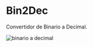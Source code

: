 # Bin2Dec


Convertidor de Binario a Decimal.


![binario a decimal](https://github.com/celestebatres/Proyectos/blob/master/Images/bin2dec.PNG "Binario a Decimal")
